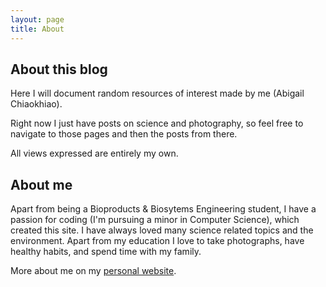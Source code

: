 ```yaml
---
layout: page
title: About
---
```

## About this blog
Here I will document random resources of interest made by me (Abigail Chiaokhiao).

Right now I just have posts on science and photography, so feel free to navigate to those pages and then the posts from there.

All views expressed are entirely my own.

## About me
Apart from being a Bioproducts & Biosytems Engineering student, I have a passion for coding (I'm pursuing a minor in Computer Science), which created this site. I have always loved many science related topics and the environment. Apart from my education I love to take photographs, have healthy habits, and spend time with my family.

More about me on my [personal website](http://abichi.github.io).
